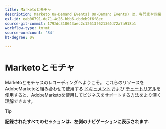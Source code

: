 ```yaml
---
title: Marketoとモチャ
description: Marketo On-Demand Events( On-Demand Events) は、専門家や同業者が、AdobeMarketoの最適な使用方法に関する考えやアイデアを共有しているビデオライブラリです。
exl-id: eab06791-de71-4c26-bbb6-cbdeb9f6f8ec
source-git-commit: 1792dc318643aec2c12613f621361d72a7a918b1
workflow-type: tm+mt
source-wordcount: '84'
ht-degree: 0%

---
```


# Marketoとモチャ

Marketoとモチャスのレコーディングへようこそ。 これらのリソースをAdobeMarketoと組み合わせて使用する [ドキュメント](https://experienceleague.adobe.com/docs/marketo-engage.html) および [チュートリアル](https://experienceleague.adobe.com/docs/marketo-learn/tutorials/overview.html)を使用すると、AdobeMarketoを使用してビジネスをサポートする方法をより深く理解できます。

>[!TIP]
>
>**記録されたすべてのセッションは、左側のナビゲーションに表示されます**.

